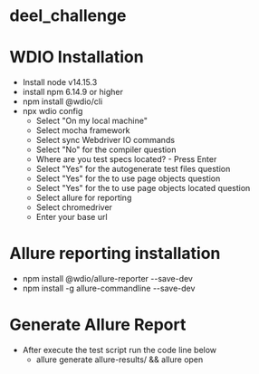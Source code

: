 # deel_challenge

# WDIO Installation

- Install node v14.15.3
- install npm 6.14.9 or higher
- npm install @wdio/cli
- npx wdio config
	- Select "On my local machine"
	- Select mocha framework
	- Select sync Webdriver IO commands
	- Select "No" for the compiler question
	- Where are you test specs located? - Press Enter
	- Select "Yes" for the autogenerate test files question
	- Select "Yes" for the to use page objects question
	- Select "Yes" for the to use page objects located question
	- Select allure for reporting
	- Select chromedriver
	- Enter your base url

# Allure reporting installation

- npm install @wdio/allure-reporter --save-dev
- npm install -g allure-commandline --save-dev

# Generate Allure Report

- After execute the test script run the code line below
	- allure generate allure-results/ && allure open